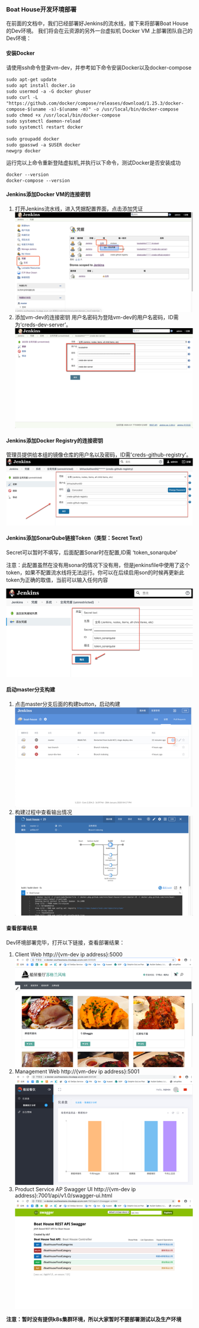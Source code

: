 ### Boat House开发环境部署


在前面的文档中，我们已经部署好Jenkins的流水线，接下来将部署Boat House的Dev环境。
我们将会在云资源的另外一台虚拟机 Docker VM 上部署团队自己的Dev环境：


#### 安装Docker

请使用ssh命令登录vm-dev，并参考如下命令安装Docker以及docker-compose

```
sudo apt-get update
sudo apt install docker.io
sudo usermod -a -G docker ghuser
sudo curl -L "https://github.com/docker/compose/releases/download/1.25.3/docker-compose-$(uname -s)-$(uname -m)" -o /usr/local/bin/docker-compose
sudo chmod +x /usr/local/bin/docker-compose
sudo systemctl daemon-reload
sudo systemctl restart docker 

sudo groupadd docker 
sudo gpasswd -a $USER docker
newgrp docker
```

运行完以上命令重新登陆虚拟机,并执行以下命令，测试Docker是否安装成功
```
docker --version
docker-compose --version
```



#### Jenkins添加Docker VM的连接密钥
1. 打开Jenkins流水线，进入凭据配置界面，点击添加凭证
![image.png](images/teamguide-cd-01.png)
1. 添加vm-dev的连接密钥
用户名密码为登陆vm-dev的用户名密码，ID需为‘creds-dev-server’。
![image.png](images/teamguide-cd-02.png)

#### Jenkins添加Docker Registry的连接密钥


管理员提供给本组的镜像仓库的用户名以及密码，ID需'creds-github-registry’。
![image.png](images/teamguide-cd-06-v2.png)

#### Jenkins添加SonarQube链接Token（类型：Secret Text）

Secret可以暂时不填写，后面配置Sonar时在配置,ID需 ‘token_sonarqube’

注意：此配置虽然在没有用sonar的情况下没有用，但是jenkinsfile中使用了这个token，如果不配置流水线将无法运行。你可以在后续启用son的时候再更新此token为正确的取值，当前可以输入任何内容

![image.png](images/sonar01.png)


#### 启动master分支构建
1. 点击master分支后面的构建button，启动构建
![image.png](images/teamguide-cd-10.png)
1. 构建过程中查看输出情况
![image.png](images/teamguide-cd-11.png)

#### 查看部署结果
Dev环境部署完毕，打开以下链接，查看部署结果：
1. Client Web 
http://{vm-dev ip address}:5000
![image.png](images/teamguide-cd-12.png)
1. Management Web
http://{vm-dev ip address}:5001
![image.png](images/teamguide-cd-13.png)
1. Product Service AP Swagger UI
http://{vm-dev ip address}:7001/api/v1.0/swagger-ui.html
![image.png](images/teamguide-cd-14.png)

**注意：暂时没有提供k8s集群环境，所以大家暂时不要部署测试以及生产环境**
